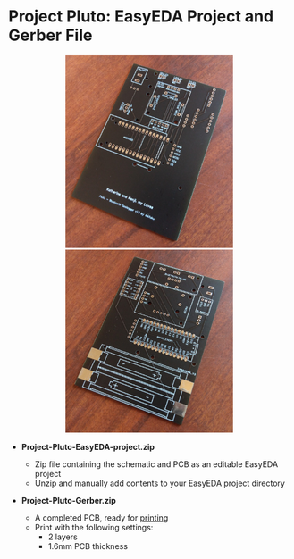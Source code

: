 # Project Pluto: EasyEDA Project and Gerber File

<p align="center">
  <img src="./component-images/Project_Pluto_PCB_front.JPG" width="300"/>
  <img src="./component-images/Project_Pluto_PCB_rear.JPG" width="300"/>
</p>

- **Project-Pluto-EasyEDA-project.zip**
    - Zip file containing the schematic and PCB as an editable EasyEDA project
    - Unzip and manually add contents to your EasyEDA project directory

- **Project-Pluto-Gerber.zip**
    - A completed PCB, ready for [printing](https://jlcpcb.com/)
    - Print with the following settings:
      - 2 layers
      - 1.6mm PCB thickness